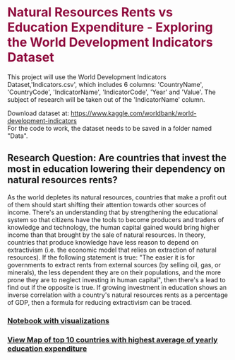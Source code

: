 
# <font color= #900C3F >Natural Resources Rents vs Education Expenditure - Exploring the World Development Indicators Dataset</font> 
This project will use the World Development Indicators Dataset,'Indicators.csv', which includes 6 columns: 'CountryName', 'CountryCode', 'IndicatorName', 'IndicatorCode', 'Year' and 'Value'. The subject of research will be taken out of the 'IndicatorName' column.

Download dataset at: https://www.kaggle.com/worldbank/world-development-indicators <br>
For the code to work, the dataset needs to be saved in a folder named "Data".


## Research Question: Are countries that invest the most in education lowering their dependency on natural resources rents?
As the world depletes its natural resources, countries that make a profit out of them should start shifting their attention towards other sources of income. There's an understanding that by strengthening the educational system so that citizens have the tools to become producers and traders of knowledge and technology, the human capital gained would bring higher income than that brought by the sale of natural resources. In theory, countries that produce knowledge have less reason to depend on extractivism (i.e. the economic model that relies on extraction of natural resources). If the following statement is true: "The easier it is for governments to extract rents from external sources (by selling oil, gas, or minerals), the less dependent they are on their populations, and the more prone they are to neglect investing in human capital", then there's a lead to find out if the opposite is true.  If growing investment in education shows an inverse correlation with a country's natural resources rents as a percentage of GDP, then a formula for reducing extractivism can be traced.
### [Notebook with visualizations](https://github.com/marchhombre/My-Projects/blob/master/Natural%20Resources%20Rents%20vs%20Education/Rents%20and%20Education%20Expenditure.ipynb)
### [View Map of top 10 countries with highest average of yearly education expenditure](https://github.com/marchhombre/My-Projects/blob/master/Natural%20Resources%20Rents%20vs%20Education/map1.geojson)

